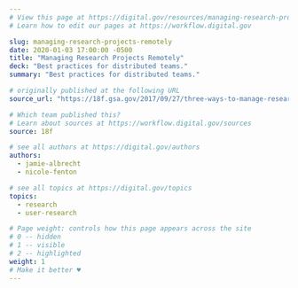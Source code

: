 ```yaml
---
# View this page at https://digital.gov/resources/managing-research-projects-remotely
# Learn how to edit our pages at https://workflow.digital.gov

slug: managing-research-projects-remotely
date: 2020-01-03 17:00:00 -0500
title: "Managing Research Projects Remotely"
deck: "Best practices for distributed teams."
summary: "Best practices for distributed teams."

# originally published at the following URL
source_url: "https://18f.gsa.gov/2017/09/27/three-ways-to-manage-research-projects/"

# Which team published this?
# Learn about sources at https://workflow.digital.gov/sources
source: 18f

# see all authors at https://digital.gov/authors
authors:
  - jamie-albrecht
  - nicole-fenton

# see all topics at https://digital.gov/topics
topics:
  - research
  - user-research

# Page weight: controls how this page appears across the site
# 0 -- hidden
# 1 -- visible
# 2 -- highlighted
weight: 1
# Make it better ♥
---
```

